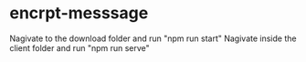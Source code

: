 # encrpt-messsage

Nagivate to the download folder and run "npm run start"
Nagivate inside the client folder and run "npm run serve"
